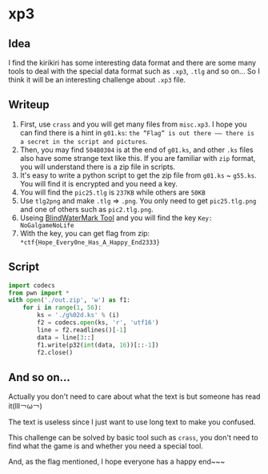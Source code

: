 # xp3

## Idea

I find the kirikiri has some interesting data format and there are some many tools to deal with the special data format such as `.xp3`, `.tlg` and so on... So I think it will be an interesting challenge about `.xp3` file.

## Writeup

1. First, use `crass` and you will get many files from `misc.xp3`. I hope you can find there is a hint in `g01.ks`: `the “Flag” is out there ―― there is a secret in the script and pictures`.
2. Then, you may find `504B0304` is at the end of `g01.ks`, and other `.ks` files also have some strange text like this. If you are familiar with `zip` format, you will understand there is a zip file in scripts.
3. It's easy to write a python script to get the zip file from `g01.ks` ~ `g55.ks`. You will find it is encrypted and you need a key.
4. You will find the `pic25.tlg` is `237KB` while others are `50KB`
5. Use `tlg2png` and make `.tlg` => `.png`. You only need to get `pic25.tlg.png` and one of others such as `pic2.tlg.png`.
6. Useing [BlindWaterMark Tool](https://github.com/chishaxie/BlindWaterMark) and you will find the key `Key: NoGalgameNoLife`
7. With the key, you can get flag from zip: `*ctf{Hope_Every0ne_Has_A_Happy_End2333}`

## Script

```python
import codecs
from pwn import *
with open('./out.zip', 'w') as f1:
    for i in range(1, 56):
        ks = './g%02d.ks' % (i)
        f2 = codecs.open(ks, 'r', 'utf16')
        line = f2.readlines()[-1]
        data = line[3::]
        f1.write(p32(int(data, 16))[::-1])
        f2.close()
```

## And so on...

Actually you don't need to care about what the text is but someone has read it(lll￢ω￢)

The text is useless since I just want to use long text to make you confused.

This challenge can be solved by basic tool such as `crass`, you don't need to find what the game is and whether you need a special tool.

And, as the flag mentioned, I hope everyone has a happy end~~~